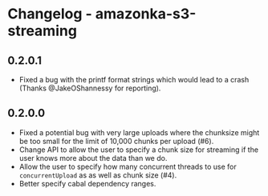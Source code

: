 # Changelog - amazonka-s3-streaming

## 0.2.0.1
 * Fixed a bug with the printf format strings which would lead to a crash (Thanks @JakeOShannessy
   for reporting).

## 0.2.0.0
 * Fixed a potential bug with very large uploads where the chunksize might be too small
   for the limit of 10,000 chunks per upload (#6).
 * Change API to allow the user to specify a chunk size for streaming if the user knows
   more about the data than we do.
 * Allow the user to specify how many concurrent threads to use for `concurrentUpload` as
   as well as chunk size (#4).
 * Better specify cabal dependency ranges.